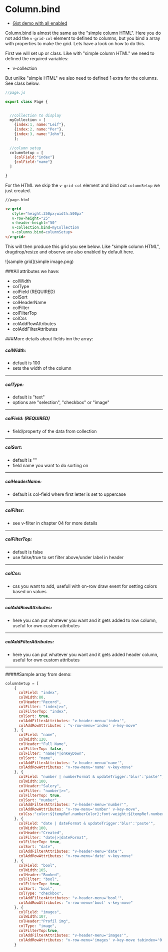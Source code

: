 # Column.bind
* [Gist demo with all enabled](https://gist.run/?id=a3f31efc2caf188cacf0e68e37dc4a22)

Column.bind is almost the same as the "simple column HTML". Here you do not add the ```v-grid-col``` element to defined to columns, but you bind a array with properties to make the grid. Lets have a look on how to do this.

First we will set up or class. Like with "simple column HTML" we need to defined the required variables:
* v-collection

But unlike "simple HTML" we also need to defined 1 extra for the columns.
See class below.

```javascript
//page.js

export class Page {

 
  //collection to display
  myCollection = [
    {index:1, name:"Leif"}, 
    {index:2, name:"Per"},
    {index:3, name:"John"},
    ];
    
  //column setup  
  columnSetup = [
    {colField:"index"}
    {colField:"name"}
  ]

}
```

For the HTML we skip the ```v-grid-col``` element and bind out ```columnSetup``` we just created.

```html
//page.html

<v-grid
   style="height:350px;width:500px"
   v-row-height="25"
   v-header-height="50"
   v-collection.bind=myCollection
   v-columns.bind=columnSetup>
</v-grid>
```

This will then produce this grid you see below.
Like "simple column HTML", dragdrop/resize and observe are also enabled by default here.

![sample grid](simple image.png)





###All attributes we have:
* colWidth
* colType
* colField (REQUIRED)
* colSort
* colHeaderName
* colFilter
* colFilterTop
* colCss
* colAddRowAttributes
* colAddFilterAttributes



###More details about fields inn the array:

##### colWidth:
* default is 100
* sets the width of the column

---

##### colType:
* default is "text"
* options are "selection", "checkbox" or "image"
 
---
 
##### colField: (REQUIRED)
* field/property of the data from collection

---

##### colSort:
* default is ""
* field name you want to do sorting on

---

##### colHeaderName:
* default is col-field where first letter is set to uppercase

---

##### colFilter:
* see v-filter in chapter 04 for more details

---

##### colFilterTop:
* default is false
* use false/true to set filter above/under label in header

---

##### colCss:
* css you want to add, usefull with on-row draw event for setting colors based on values

---

##### colAddRowAttributes:
* here you can put whatever you want and it gets added to row column, useful for own custom attributes

---

##### colAddFilterAttributes:
* here you can put whatever you want and it gets added header column, useful for own custom attributes

---

#####Sample array from demo:

```javascript
columnSetup = [
    {
      colField: "index",
      colWidth:80,
      colHeader:"Record",
      colFilter: "index|>=",
      colFilterTop: "index",
      colSort: true,
      colAddFilterAttributes: "v-header-menu='index'",
      colAddRowAttributes : "v-row-menu='index' v-key-move"
    }, {
      colField: "name",
      colWidth:120,
      colHeader:"Full Name",
      colFilterTop: false,
      colFilter: "name|*|onKeyDown",
      colSort: "name",
      colAddFilterAttributes: "v-header-menu='name'",
      colAddRowAttributes: "v-row-menu='name' v-key-move"
    }, {
      colField: "number | numberFormat & updateTrigger:'blur':'paste'",
      colWidth:100,
      colHeader:"Salery",
      colFilter: "number|>=",
      colFilterTop: true,
      colSort: "number",
      colAddFilterAttributes: "v-header-menu='number'",
      colAddRowAttributes: "v-row-menu='number' v-key-move",
      colCss:"color:${tempRef.numberColor};font-weight:${tempRef.numberFont}"
    }, {
      colField: "date | dateFormat & updateTrigger:'blur':'paste'",
      colWidth:100,
      colHeader:"Created",
      colFilter: "date|>|dateFormat",
      colFilterTop: true,
      colSort: "date",
      colAddFilterAttributes: "v-header-menu='date'",
      colAddRowAttributes: "v-row-menu='date' v-key-move"
    }, {
      colField: "bool",
      colWidth:105,
      colHeader:"Booked",
      colFilter: "bool",
      colFilterTop: true,
      colSort: "bool",
      colType: "checkbox",
      colAddFilterAttributes: "v-header-menu='bool'",
      colAddRowAttributes: "v-row-menu='bool' v-key-move"
    }, {
      colField: "images",
      colWidth:107,
      colHeader:"Profil img",
      colType: "image",
      colFilterTop:true,
      colAddFilterAttributes: "v-header-menu='images'",
      colAddRowAttributes: "v-row-menu='images' v-key-move tabindex='0'"
    }

```

